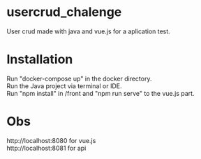 # usercrud_chalenge
User crud made with java and vue.js for a aplication test.

# Installation
Run "docker-compose up" in the docker directory. </br>
Run the Java project via terminal or IDE. </br>
Run "npm install" in /front and "npm run serve" to the vue.js part.

# Obs
http://localhost:8080 for vue.js </br>
http://localhost:8081 for api
